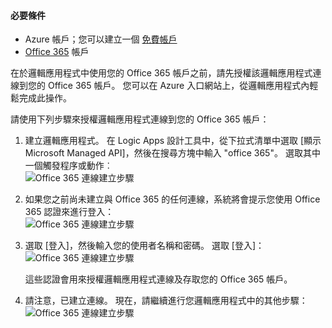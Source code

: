 #### <a name="prerequisites"></a>必要條件
* Azure 帳戶；您可以建立一個 [免費帳戶](https://azure.microsoft.com/free)
* [Office 365](https://office365.com) 帳戶  

在於邏輯應用程式中使用您的 Office 365 帳戶之前，請先授權該邏輯應用程式連線到您的 Office 365 帳戶。 您可以在 Azure 入口網站上，從邏輯應用程式內輕鬆完成此操作。  

請使用下列步驟來授權邏輯應用程式連線到您的 Office 365 帳戶：

1. 建立邏輯應用程式。 在 Logic Apps 設計工具中，從下拉式清單中選取 [顯示 Microsoft Managed API]，然後在搜尋方塊中輸入 "office 365"。 選取其中一個觸發程序或動作︰  
    ![Office 365 連線建立步驟](./media/connectors-create-api-office365-outlook/office365-sendemail.png)  
2. 如果您之前尚未建立與 Office 365 的任何連線，系統將會提示您使用 Office 365 認證來進行登入：  
    ![Office 365 連線建立步驟](./media/connectors-create-api-office365-outlook/office365-signin.png)  
3. 選取 [登入]，然後輸入您的使用者名稱和密碼。 選取 [登入]：  
    ![Office 365 連線建立步驟](./media/connectors-create-api-office365-outlook/office365-usernamepassword.png)
   
    這些認證會用來授權邏輯應用程式連線及存取您的 Office 365 帳戶。 
4. 請注意，已建立連線。 現在，請繼續進行您邏輯應用程式中的其他步驟：   
    ![Office 365 連線建立步驟](./media/connectors-create-api-office365-outlook/office365-sendemailproperties.png)  

